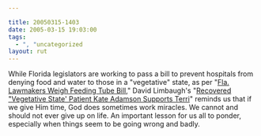 ```yaml
---

title: 20050315-1403
date: 2005-03-15 19:03:00
tags:
  - ", "uncategorized
layout: rut
---
```


<p> While Florida legislators are working to
pass a bill to prevent hospitals from denying food
and water to those in a "vegetative" state, as per "<a href="http://news.findlaw.com/ap/o/632/03-15-2005/ffc1000c8b7d3c29.html">Fla.
Lawmakers Weigh Feeding Tube Bill</a>," David Limbaugh's "<a href="http://www.davidlimbaugh.com/mt/archives/2005/03/recovered_veget.html">Recovered
"Vegetative State' Patient Kate Adamson Supports Terri</a>" reminds
us that if we give Him time, God does sometimes work miracles.
We cannot and should not ever give up on life.  An important lesson
for us all to ponder, especially when things seem to be going wrong
and badly.</p>

